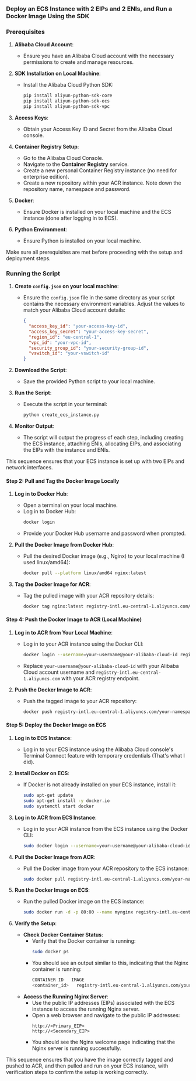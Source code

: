### Deploy an ECS Instance with 2 EIPs and 2 ENIs, and Run a Docker Image Using the SDK

### Prerequisites

1. **Alibaba Cloud Account**:
   - Ensure you have an Alibaba Cloud account with the necessary permissions to create and manage resources.

2. **SDK Installation on Local Machine**:
    - Install the Alibaba Cloud Python SDK:
        ```sh
        pip install aliyun-python-sdk-core
        pip install aliyun-python-sdk-ecs
        pip install aliyun-python-sdk-vpc
        ```

3. **Access Keys**:
    - Obtain your Access Key ID and Secret from the Alibaba Cloud console.

4. **Container Registry Setup**:
    - Go to the Alibaba Cloud Console.
    - Navigate to the **Container Registry** service.
    - Create a new personal Container Registry instance (no need for enterprise edition).
    - Create a new repository within your ACR instance. Note down the repository name, namespace and password.

5. **Docker**:
    - Ensure Docker is installed on your local machine and the ECS instance (done after logging in to ECS).

6. **Python Environment**:
   - Ensure Python is installed on your local machine.

Make sure all prerequisites are met before proceeding with the setup and deployment steps.

### Running the Script

1. **Create `config.json` on your local machine**:
   - Ensure the `config.json` file in the same directory as your script contains the necessary environment variables. Adjust the values to match your Alibaba Cloud account details:
     ```json
     {
       "access_key_id": "your-access-key-id",
       "access_key_secret": "your-access-key-secret",
       "region_id": "eu-central-1",
       "vpc_id": "your-vpc-id",
       "security_group_id": "your-security-group-id",
       "vswitch_id": "your-vswitch-id"
     }
     ```

2. **Download the Script**:
   - Save the provided Python script to your local machine.

3. **Run the Script**:
   - Execute the script in your terminal:
     ```sh
     python create_ecs_instance.py
     ```

4. **Monitor Output**:
   - The script will output the progress of each step, including creating the ECS instance, attaching ENIs, allocating EIPs, and associating the EIPs with the instance and ENIs.

This sequence ensures that your ECS instance is set up with two EIPs and network interfaces.


#### Step 2: Pull and Tag the Docker Image Locally

1. **Log in to Docker Hub**:
   - Open a terminal on your local machine.
   - Log in to Docker Hub:
     ```sh
     docker login
     ```
   - Provide your Docker Hub username and password when prompted.

2. **Pull the Docker Image from Docker Hub**:
   - Pull the desired Docker image (e.g., Nginx) to your local machine (I used linux/amd64):
     ```sh
     docker pull --platform linux/amd64 nginx:latest
     ```

3. **Tag the Docker Image for ACR**:
   - Tag the pulled image with your ACR repository details:
     ```sh
     docker tag nginx:latest registry-intl.eu-central-1.aliyuncs.com/your-namespace/your-repository:latest
     ```

#### Step 4: Push the Docker Image to ACR (Local Machine)

1. **Log in to ACR from Your Local Machine**:
   - Log in to your ACR instance using the Docker CLI:
     ```sh
     docker login --username=your-username@your-alibaba-cloud-id registry-intl.eu-central-1.aliyuncs.com
     ```
   - Replace `your-username@your-alibaba-cloud-id` with your Alibaba Cloud account username and `registry-intl.eu-central-1.aliyuncs.com` with your ACR registry endpoint.

2. **Push the Docker Image to ACR**:
   - Push the tagged image to your ACR repository:
     ```sh
     docker push registry-intl.eu-central-1.aliyuncs.com/your-namespace/your-repository:latest
     ```

#### Step 5: Deploy the Docker Image on ECS

1. **Log in to ECS Instance**:
   - Log in to your ECS instance using the Alibaba Cloud console's Terminal Connect feature with temporary credentials (That's what I did).

2. **Install Docker on ECS**:
   - If Docker is not already installed on your ECS instance, install it:
     ```sh
     sudo apt-get update
     sudo apt-get install -y docker.io
     sudo systemctl start docker
     ```

3. **Log in to ACR from ECS Instance**:
   - Log in to your ACR instance from the ECS instance using the Docker CLI:
     ```sh
     sudo docker login --username=your-username@your-alibaba-cloud-id registry-intl.eu-central-1.aliyuncs.com
     ```

4. **Pull the Docker Image from ACR**:
   - Pull the Docker image from your ACR repository to the ECS instance:
     ```sh
     sudo docker pull registry-intl.eu-central-1.aliyuncs.com/your-namespace/your-repository:latest
     ```

5. **Run the Docker Image on ECS**:
   - Run the pulled Docker image on the ECS instance:
     ```sh
     sudo docker run -d -p 80:80 --name mynginx registry-intl.eu-central-1.aliyuncs.com/your-namespace/your-repository:latest
     ```

6. **Verify the Setup**:
   - **Check Docker Container Status**:
     - Verify that the Docker container is running:
       ```sh
       sudo docker ps
       ```
     - You should see an output similar to this, indicating that the Nginx container is running:
       ```sh
       CONTAINER ID   IMAGE                                                               COMMAND                  CREATED          STATUS          PORTS                               NAMES
       <container_id>   registry-intl.eu-central-1.aliyuncs.com/your-namespace/your-repository:latest   "nginx -g 'daemon of…"   <time_since_created>   Up <time_since_up>   0.0.0.0:80->80/tcp, :::80->80/tcp   mynginx
       ```
   - **Access the Running Nginx Server**:
     - Use the public IP addresses (EIPs) associated with the ECS instance to access the running Nginx server.
     - Open a web browser and navigate to the public IP addresses:
       ```
       http://<Primary_EIP>
       http://<Secondary_EIP>
       ```
     - You should see the Nginx welcome page indicating that the Nginx server is running successfully.

This sequence ensures that you have the image correctly tagged and pushed to ACR, and then pulled and run on your ECS instance, with verification steps to confirm the setup is working correctly.
